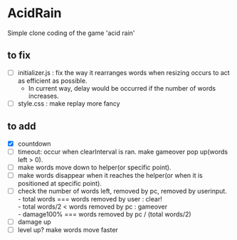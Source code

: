 # AcidRain
Simple clone coding of the game 'acid rain'

## to fix   
- [ ] initializer.js : fix the way it rearranges words when resizing occurs to act as efficient as possible.   
  + In current way, delay would be occurred if the number of words increases.   
- [ ] style.css : make replay more fancy 

## to add   
- [x] countdown   
- [ ] timeout: occur when clearInterval is ran. make gameover pop up(words left > 0).   
- [ ] make words move down to helper(or specific point).   
- [ ] make words disappear when it reaches the helper(or when it is positioned at specific point).   
- [ ] check the number of words left, removed by pc, removed by userinput.   
      - total words === words removed by user : clear!   
      - total words/2 < words removed by pc : gameover   
      - damage100% === words removed by pc / (total words/2)
- [ ] damage up   
- [ ] level up? make words move faster   
